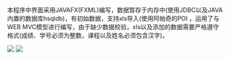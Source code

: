 本程序中界面采用JAVAFX(FXML)编写，数据暂存于内存中(使用JDBC以及JAVA内置的数据库hsqldb)，有初始数据，支持xls导入(使用阿帕奇的POI
，运用了与WEB MVC模型进行编写，由于缺少数据校验，xls以及添加的数据需要严格遵守格式(成绩、学号必须为整数，课程以及姓名必须包含汉字)。










![](http://othgjp7hs.bkt.clouddn.com/17-11-1/74917674.jpg)
![](http://othgjp7hs.bkt.clouddn.com/17-11-1/19297924.jpg)
